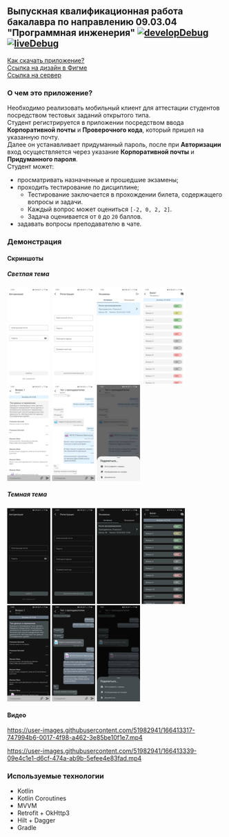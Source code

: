 ## Выпускная квалификационная работа бакалавра по направлению 09.03.04 "Программная инженерия" [![developDebug](https://github.com/alexkamanin/GraduateThesis/actions/workflows/assembleDevelopDebug.yml/badge.svg)](https://github.com/alexkamanin/GraduateThesis/actions/workflows/assembleDevelopDebug.yml) [![liveDebug](https://github.com/alexkamanin/GraduateThesis/actions/workflows/assembleLiveDebug.yml/badge.svg)](https://github.com/alexkamanin/GraduateThesis/actions/workflows/assembleLiveDebug.yml)

[Как скачать приложение?](HELP.md)  
[Ссылка на дизайн в Фигме](https://www.figma.com/file/FRGFhp2grpxPrL2b0rdtXy/Дизайн-Романов-Диплом)  
[Ссылка на сервер](http://217.71.129.139:4502/swagger-ui/index.html)

### О чем это приложение?

Необходимо реализовать мобильный клиент для аттестации студентов посредством тестовых заданий открытого типа.  
Студент регистрируется в приложении посредством ввода **Корпоративной почты** и **Проверочного кода**, который пришел на указанную почту.  
Далее он устанавливает придуманный пароль, после при **Авторизации** вход осуществляется через указание **Корпоративной почты** и **Придуманного пароля**.  
Студент может:

* просматривать назначенные и прошедшие экзамены;
* проходить тестирование по дисциплине;
    * Тестирование заключается в прохождении билета, содержащего вопросы и задачи.
    * Каждый вопрос может оцениться `[-2, 0, 2, 2]`.
    * Задача оценивается от `0` до `20` баллов.
* задавать вопросы преподавателю в чате.

### Демонстрация

#### Скриншоты

##### Светлая тема

<p>
<kbd><img src="/snapshots/sign_in_light.jpg" width="100"/></kbd>
<kbd><img src="/snapshots/sign_up_light.jpg" width="100"/></kbd>
<kbd><img src="/snapshots/exam_light.jpg" width="100"/></kbd>
<kbd><img src="/snapshots/ticket_light.jpg" width="100"/></kbd>
<kbd><img src="/snapshots/task_light.jpg" width="100"/></kbd>
<kbd><img src="/snapshots/chat_light.jpg" width="100"/></kbd>
<kbd><img src="/snapshots/share_light.jpg" width="100"/></kbd>
</p>

##### Темная тема

<p>
<kbd><img src="/snapshots/sign_in_night.jpg" width="100"/></kbd>
<kbd><img src="/snapshots/sign_up_night.jpg" width="100"/></kbd>
<kbd><img src="/snapshots/exam_night.jpg" width="100"/></kbd>
<kbd><img src="/snapshots/ticket_night.jpg" width="100"/></kbd>
<kbd><img src="/snapshots/task_night.jpg" width="100"/></kbd>
<kbd><img src="/snapshots/chat_night.jpg" width="100"/></kbd>
<kbd><img src="/snapshots/share_night.jpg" width="100"/></kbd>
</p>

#### Видео
https://user-images.githubusercontent.com/51982941/166413317-747994b6-0017-4f98-a462-3e85be10f1e7.mp4

https://user-images.githubusercontent.com/51982941/166413339-09e4c1e1-d6cf-474a-ab9b-5efee4e83fad.mp4

### Используемые технологии

* Kotlin
* Kotlin Coroutines
* MVVM
* Retrofit + OkHttp3
* Hilt + Dagger
* Gradle